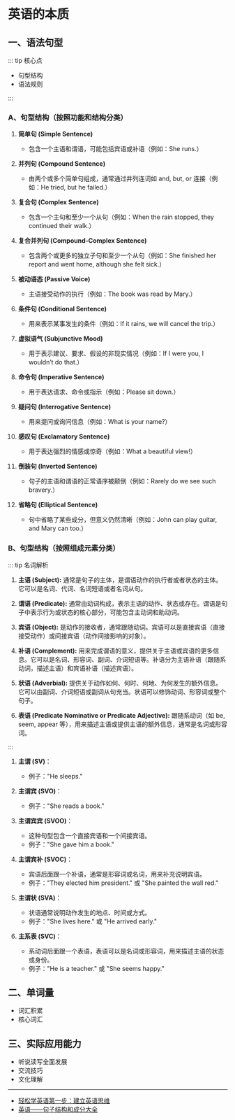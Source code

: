 # 英语的本质

## 一、语法句型

::: tip 核心点

- 句型结构
- 语法规则

:::

### A、句型结构（按照功能和结构分类）

1. **简单句 (Simple Sentence)**

   - 包含一个主语和谓语，可能包括宾语或补语（例如：She runs.）

2. **并列句 (Compound Sentence)**

   - 由两个或多个简单句组成，通常通过并列连词如 and, but, or 连接（例如：He tried, but he failed.）

3. **复合句 (Complex Sentence)**

   - 包含一个主句和至少一个从句（例如：When the rain stopped, they continued their walk.）

4. **复合并列句 (Compound-Complex Sentence)**

   - 包含两个或更多的独立子句和至少一个从句（例如：She finished her report and went home, although she felt sick.）

5. **被动语态 (Passive Voice)**

   - 主语接受动作的执行（例如：The book was read by Mary.）

6. **条件句 (Conditional Sentence)**

   - 用来表示某事发生的条件（例如：If it rains, we will cancel the trip.）

7. **虚拟语气 (Subjunctive Mood)**

   - 用于表示建议、要求、假设的非现实情况（例如：If I were you, I wouldn’t do that.）

8. **命令句 (Imperative Sentence)**

   - 用于表达请求、命令或指示（例如：Please sit down.）

9. **疑问句 (Interrogative Sentence)**

   - 用来提问或询问信息（例如：What is your name?）

10. **感叹句 (Exclamatory Sentence)**

    - 用于表达强烈的情感或惊奇（例如：What a beautiful view!）

11. **倒装句 (Inverted Sentence)**

    - 句子的主语和谓语的正常语序被颠倒（例如：Rarely do we see such bravery.）

12. **省略句 (Elliptical Sentence)**
    - 句中省略了某些成分，但意义仍然清晰（例如：John can play guitar, and Mary can too.）

### B、句型结构（按照组成元素分类）

::: tip 名词解析

1. **主语 (Subject):** 通常是句子的主体，是谓语动作的执行者或者状态的主体。它可以是名词、代词、名词短语或者名词从句。

2. **谓语 (Predicate):** 通常由动词构成，表示主语的动作、状态或存在。谓语是句子中表示行为或状态的核心部分，可能包含主动词和助动词。

3. **宾语 (Object):** 是动作的接收者，通常跟随动词。宾语可以是直接宾语（直接接受动作）或间接宾语（动作间接影响的对象）。

4. **补语 (Complement):** 用来完成谓语的意义，提供关于主语或宾语的更多信息。它可以是名词、形容词、副词、介词短语等。补语分为主语补语（跟随系动词，描述主语）和宾语补语（描述宾语）。

5. **状语 (Adverbial):** 提供关于动作如何、何时、何地、为何发生的额外信息。它可以由副词、介词短语或副词从句充当。状语可以修饰动词、形容词或整个句子。

6. **表语 (Predicate Nominative or Predicate Adjective):** 跟随系动词（如 be, seem, appear 等），用来描述主语或提供主语的额外信息，通常是名词或形容词。

:::

1. **主谓 (SV)**：

   - 例子："He sleeps."

2. **主谓宾 (SVO)**：

   - 例子："She reads a book."

3. **主谓宾宾 (SVOO)**：

   - 这种句型包含一个直接宾语和一个间接宾语。
   - 例子："She gave him a book."

4. **主谓宾补 (SVOC)**：

   - 宾语后面跟一个补语，通常是形容词或名词，用来补充说明宾语。
   - 例子："They elected him president." 或 "She painted the wall red."

5. **主谓状 (SVA)**：

   - 状语通常说明动作发生的地点、时间或方式。
   - 例子："She lives here." 或 "He arrived early."

6. **主系表 (SVC)**：
   - 系动词后面跟一个表语，表语可以是名词或形容词，用来描述主语的状态或身份。
   - 例子："He is a teacher." 或 "She seems happy."

## 二、单词量

- 词汇积累
- 核心词汇

## 三、实际应用能力

- 听说读写全面发展
- 交流技巧
- 文化理解

---

- [轻松学英语第一步：建立英语思维](https://blog.csdn.net/qq_32439101/article/details/86168055)
- [英语——句子结构和成分大全](https://blog.csdn.net/liu17234050/article/details/104598902)
